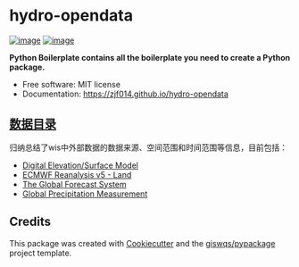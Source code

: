 # hydro-opendata


[![image](https://img.shields.io/pypi/v/hydro-opendata.svg)](https://pypi.python.org/pypi/hydro-opendata)
[![image](https://img.shields.io/conda/vn/conda-forge/hydro-opendata.svg)](https://anaconda.org/conda-forge/hydro-opendata)


**Python Boilerplate contains all the boilerplate you need to create a Python package.**


-   Free software: MIT license
-   Documentation: https://zjf014.github.io/hydro-opendata
    

## [数据目录](./data_catalog/README.md)

归纳总结了wis中外部数据的数据来源、空间范围和时间范围等信息，目前包括：

- [Digital Elevation/Surface Model](./data_catalog/README.md#digital-elevationsurface-model)
- [ECMWF Reanalysis v5 - Land](./data_catalog/README.md#ecmwf-reanalysis-v5)
- [The Global Forecast System](./data_catalog/README.md#the-global-forecast-system)
- [Global Precipitation Measurement](./data_catalog/README.md#global-precipitation-measurement)


## Credits

This package was created with [Cookiecutter](https://github.com/cookiecutter/cookiecutter) and the [giswqs/pypackage](https://github.com/giswqs/pypackage) project template.
